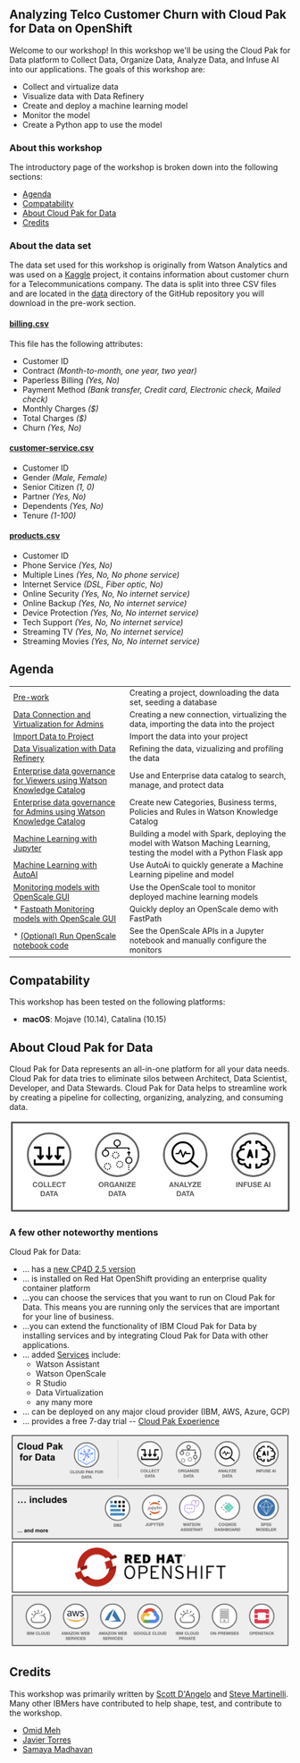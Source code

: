 
## Analyzing Telco Customer Churn with Cloud Pak for Data on OpenShift

Welcome to our workshop! In this workshop we'll be using the Cloud Pak for Data platform to Collect Data, Organize Data, Analyze Data, and Infuse AI into our applications. The goals of this workshop are:

* Collect and virtualize data
* Visualize data with Data Refinery
* Create and deploy a machine learning model
* Monitor the model
* Create a Python app to use the model

### About this workshop

The introductory page of the workshop is broken down into the following sections:

* [Agenda](#agenda)
* [Compatability](#compatability)
* [About Cloud Pak for Data](#about-cloud-pak-for-data)
* [Credits](#credits)

### About the data set

The data set used for this workshop is originally from Watson Analytics and was used on a [Kaggle](https://www.kaggle.com/blastchar/telco-customer-churn) project, it contains information about customer churn for a Telecommunications company. The data is split into three CSV files and are located in the [data](https://github.com/IBM/cloudpakfordata-telco-churn-workshop/tree/master/data/split) directory of the GitHub repository you will download in the pre-work section.

#### **[billing.csv](../../data/split/billing.csv)**

This file has the following attributes:

* Customer ID
* Contract *(Month-to-month, one year, two year)*
* Paperless Billing *(Yes, No)*
* Payment Method *(Bank transfer, Credit card, Electronic check, Mailed check)*
* Monthly Charges *($)*
* Total Charges *($)*
* Churn *(Yes, No)*

#### **[customer-service.csv](../../data/split/customer-service.csv)**

* Customer ID
* Gender *(Male, Female)*
* Senior Citizen *(1, 0)*
* Partner *(Yes, No)*
* Dependents *(Yes, No)*
* Tenure *(1-100)*

#### **[products.csv](../../data/split/products.csv)**

* Customer ID
* Phone Service *(Yes, No)*
* Multiple Lines *(Yes, No, No phone service)*
* Internet Service *(DSL, Fiber optic, No)*
* Online Security *(Yes, No, No internet service)*
* Online Backup *(Yes, No, No internet service)*
* Device Protection *(Yes, No, No internet service)*
* Tech Support *(Yes, No, No internet service)*
* Streaming TV *(Yes, No, No internet service)*
* Streaming Movies *(Yes, No, No internet service)*

## Agenda

|   |   |
| - | - |
| [Pre-work](pre-work/README.md) | Creating a project, downloading the data set, seeding a database |
| [Data Connection and Virtualization for Admins](db-connection-and-virtualization/README.md) | Creating a new connection, virtualizing the data, importing the data into the project |
| [Import Data to Project](addData/README.md) | Import the data into your project |
| [Data Visualization with Data Refinery](data-visualization-and-refinery/README.md) | Refining the data, vizualizing and profiling the data |
|  [Enterprise data governance for Viewers using Watson Knowledge Catalog](watson-knowledge-catalog-user/README.md) | Use and Enterprise data catalog to search, manage, and protect data |
|  [Enterprise data governance for Admins using Watson Knowledge Catalog](watson-knowledge-catalog/README.md) | Create new Categories, Business terms, Policies and Rules in Watson Knowledge Catalog |
| [Machine Learning with Jupyter](machine-learning-in-Jupyter-notebook/README.md) | Building a model with Spark, deploying the model with Watson Maching Learning, testing the model with a Python Flask app |
|  [Machine Learning with AutoAI](autoai/README.md) | Use AutoAi to quickly generate a Machine Learning pipeline and model |
| [Monitoring models with OpenScale GUI](monitoring-models-with-openscale-gui/README.md) | Use the OpenScale tool to monitor deployed machine learning models |
* [Fastpath Monitoring models with OpenScale GUI](openscale-fastpath/README.md) | Quickly deploy an OpenScale demo with FastPath |
* [(Optional) Run OpenScale notebook code](openscale-notebook/README.md) | See the OpenScale APIs in a Jupyter notebook and manually configure the monitors |

## Compatability

This workshop has been tested on the following platforms:

* **macOS**: Mojave (10.14), Catalina (10.15)

## About Cloud Pak for Data

Cloud Pak for Data represents an all-in-one platform for all your data needs. Cloud Pak for data tries to eliminate silos between Architect, Data Scientist, Developer, and Data Stewards. Cloud Pak for Data helps to streamline work by creating a pipeline for collecting, organizing, analyzing, and consuming data.

![Cloud Pak for Data pipeline](.gitbook/assets/images/generic/cp4data.png)

### A few other noteworthy mentions

Cloud Pak for Data:

* ... has a [new CP4D 2.5 version](https://www.ibmbigdatahub.com/blog/announcing-cloud-pak-for-data-2-5)
* ... is installed on Red Hat OpenShift providing an enterprise quality container platform
* ...you can choose the services that you want to run on Cloud Pak for Data. This means you are running only the services that are important for your line of business.
* ...you can extend the functionality of IBM Cloud Pak for Data by installing services and by integrating Cloud Pak for Data with other applications.
* ... added [Services](http://rhea.svl.ibm.com:9081/support/knowledgecenter/SSQNUZ_2.5.0/cpd/svc/services.html) include:
  * Watson Assistant
  * Watson OpenScale
  * R Studio
  * Data Virtualization
  * any many more
* ... can be deployed on any major cloud provider (IBM, AWS, Azure, GCP)
* ... provides a free 7-day trial -- [Cloud Pak Experience](https://www.ibm.com/cloud/garage/cloud-pak-experiences/)

![Cloud Pak for Data stack](.gitbook/assets/images/generic/cpd-stack.png)

## Credits

This workshop was primarily written by [Scott D'Angelo](https://github.com/scottdangelo) and [Steve Martinelli](https://github.com/stevemar). Many other IBMers have contributed to help shape, test, and contribute to the workshop.

* [Omid Meh](https://github.com/omidmeh)
* [Javier Torres](https://github.com/jrtorres)
* [Samaya Madhavan](https://github.com/samayamadhavan)
